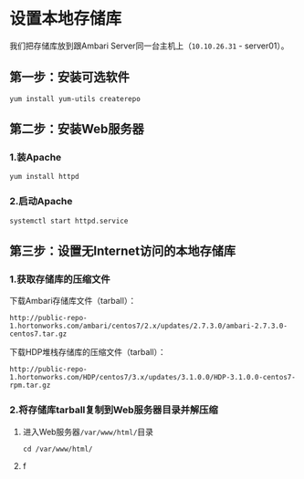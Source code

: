 设置本地存储库
================================================================================
我们把存储库放到跟Ambari Server同一台主机上（`10.10.26.31` - server01）。

## 第一步：安装可选软件
```shell
yum install yum-utils createrepo
```

## 第二步：安装Web服务器

### 1.装Apache
```shell
yum install httpd
```

### 2.启动Apache
```shell
systemctl start httpd.service
```

## 第三步：设置无Internet访问的本地存储库

### 1.获取存储库的压缩文件
下载Ambari存储库文件（tarball）：
```
http://public-repo-1.hortonworks.com/ambari/centos7/2.x/updates/2.7.3.0/ambari-2.7.3.0-centos7.tar.gz
```
下载HDP堆栈存储库的压缩文件（tarball）：
```shell
http://public-repo-1.hortonworks.com/HDP/centos7/3.x/updates/3.1.0.0/HDP-3.1.0.0-centos7-rpm.tar.gz
```

### 2.将存储库tarball复制到Web服务器目录并解压缩
1. 进入Web服务器`/var/www/html/`目录
    ```shell
    cd /var/www/html/
    ```
2. f